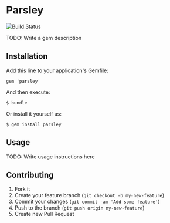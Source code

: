 # Parsley

[![Build Status](https://travis-ci.org/minio-sk/parsley.png)](https://travis-ci.org/minio-sk/parsley)


TODO: Write a gem description

## Installation

Add this line to your application's Gemfile:

    gem 'parsley'

And then execute:

    $ bundle

Or install it yourself as:

    $ gem install parsley

## Usage

TODO: Write usage instructions here

## Contributing

1. Fork it
2. Create your feature branch (`git checkout -b my-new-feature`)
3. Commit your changes (`git commit -am 'Add some feature'`)
4. Push to the branch (`git push origin my-new-feature`)
5. Create new Pull Request
